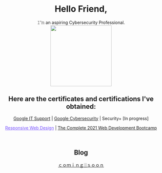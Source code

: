 <h1 align='center'>Hello Friend,</h1>

<p align='center'>𝙸'𝚖 an aspiring Cybersecurity Professional.
<br />
  
  
<img width='200' height='200' src="https://plextrac.com/wp-content/uploads/2019/12/PenetrationTestReporting.png" />
</p>
<h2 align='center'>  Here are the certificates and certifications I've obtained: </h2>

<p align='center'> <a href="https://coursera.org/share/110fb38a25441e52b3d06a1d01191dd0">Google IT Support</a> | <a href="https://www.coursera.org/account/accomplishments/specialization/7EAECC7RDLZW"> Google Cybersecurity</a> | Security+ [In progress] </p>
<p align='center'> <a href="https://www.freecodecamp.org/certification/andrevu/responsive-web-design" style="color: #7752FE;">Responsive Web Design</a> | <a href="https://www.udemy.com/certificate/UC-43a4d119-f9f0-4838-80e9-99366e0be4d3/">The Complete 2021 Web Development Bootcamp</a> </p>
<br />

<h2 align='center'> Blog </h3>
<p align='center'><a href="">ｃｏｍｉｎｇ░ｓｏｏｎ</a></p>
